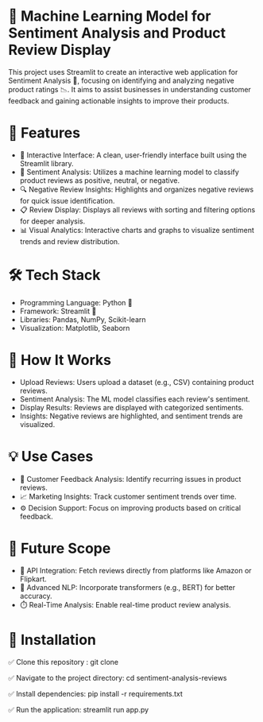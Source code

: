 # 🧠 Machine Learning Model for Sentiment Analysis and Product Review Display
This project uses Streamlit to create an interactive web application for Sentiment Analysis 📝, focusing on identifying and analyzing negative product ratings 📉. It aims to assist businesses in understanding customer feedback and gaining actionable insights to improve their products.

# 🌟 Features
* 🎨 Interactive Interface: A clean, user-friendly interface built using the Streamlit library.
* 💬 Sentiment Analysis: Utilizes a machine learning model to classify product reviews as positive, neutral, or negative.
* 🔍 Negative Review Insights: Highlights and organizes negative reviews for quick issue identification.
* 📋 Review Display: Displays all reviews with sorting and filtering options for deeper analysis.
* 📊 Visual Analytics: Interactive charts and graphs to visualize sentiment trends and review distribution.

# 🛠️ Tech Stack
* Programming Language: Python 🐍
* Framework: Streamlit 🚀
* Libraries: Pandas, NumPy, Scikit-learn
* Visualization: Matplotlib, Seaborn

# 🧩 How It Works
* Upload Reviews: Users upload a dataset (e.g., CSV) containing product reviews.
* Sentiment Analysis: The ML model classifies each review's sentiment.
* Display Results: Reviews are displayed with categorized sentiments.
* Insights: Negative reviews are highlighted, and sentiment trends are visualized.
  
# 💡 Use Cases
* 🔎 Customer Feedback Analysis: Identify recurring issues in product reviews.
* 📈 Marketing Insights: Track customer sentiment trends over time.
* ⚙️ Decision Support: Focus on improving products based on critical feedback.

# 🚀 Future Scope
* 🔗 API Integration: Fetch reviews directly from platforms like Amazon or Flipkart.
* 🧠 Advanced NLP: Incorporate transformers (e.g., BERT) for better accuracy.
* ⏱️ Real-Time Analysis: Enable real-time product review analysis.

# 📂 Installation
✅ Clone this repository :
git clone  

✅ Navigate to the project directory:
cd sentiment-analysis-reviews  

✅ Install dependencies:
pip install -r requirements.txt  

✅ Run the application:
streamlit run app.py  
